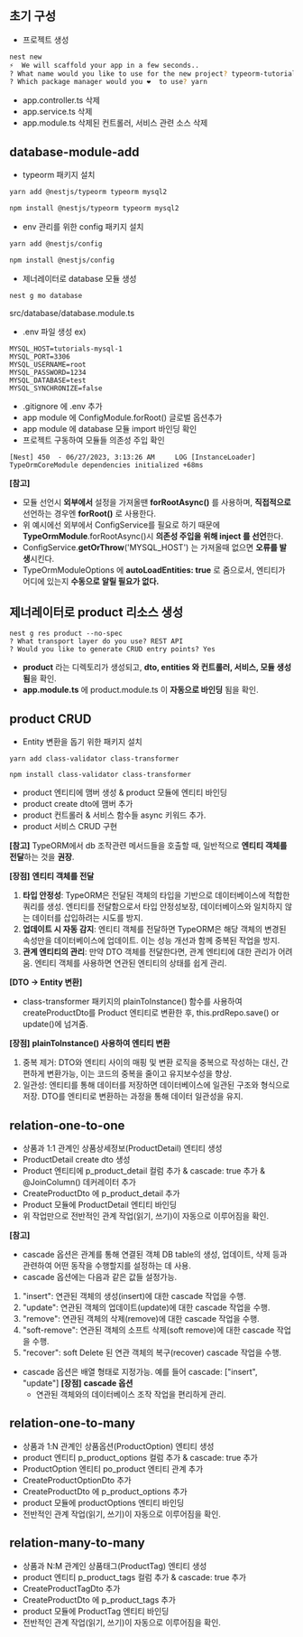 ## 초기 구성

- 프로젝트 생성

```bash
nest new
⚡  We will scaffold your app in a few seconds..
? What name would you like to use for the new project? typeorm-tutorial
? Which package manager would you ❤️  to use? yarn
```

- app.controller.ts 삭제
- app.service.ts 삭제
- app.module.ts 삭제된 컨트롤러, 서비스 관련 소스 삭제

##

## database-module-add

- typeorm 패키지 설치

```bash
yarn add @nestjs/typeorm typeorm mysql2
```

```bash
npm install @nestjs/typeorm typeorm mysql2
```

- env 관리를 위한 config 패키지 설치

```bash
yarn add @nestjs/config
```

```bash
npm install @nestjs/config
```

- 제너레이터로 database 모듈 생성

```bash
nest g mo database
```

src/database/database.module.ts

- .env 파일 생성
  ex)

```shell
MYSQL_HOST=tutorials-mysql-1
MYSQL_PORT=3306
MYSQL_USERNAME=root
MYSQL_PASSWORD=1234
MYSQL_DATABASE=test
MYSQL_SYNCHRONIZE=false
```

- .gitignore 에 .env 추가
- app module 에 ConfigModule.forRoot() 글로벌 옵션추가
- app module 에 database 모듈 import 바인딩 확인
- 프로젝트 구동하여 모듈들 의존성 주입 확인

```shell
[Nest] 450  - 06/27/2023, 3:13:26 AM     LOG [InstanceLoader] TypeOrmCoreModule dependencies initialized +68ms
```

**[참고]**

- 모듈 선언시 **외부에서** 설정을 가져올땐 **forRootAsync()** 를 사용하며, **직접적으로** 선언하는 경우엔 **forRoot()** 로 사용한다.
- 위 예시에선 외부에서 ConfigService를 필요로 하기 때문에 **TypeOrmModule**.forRootAsync()시 **의존성 주입을 위해 inject 를 선언**한다.
- ConfigService.**getOrThrow**('MYSQL_HOST') 는 가져올때 없으면 **오류를 발생**시킨다.
- TypeOrmModuleOptions 에 **autoLoadEntities: true** 로 줌으로서, 엔티티가 어디에 있는지 **수동으로 알릴 필요가 없다.**

##

## 제너레이터로 product 리소스 생성

```shell
nest g res product --no-spec
? What transport layer do you use? REST API
? Would you like to generate CRUD entry points? Yes
```

- **product** 라는 디렉토리가 생성되고, **dto, entities 와 컨트롤러, 서비스, 모듈 생성됨**을 확인.
- **app.module.ts** 에 product.module.ts 이 **자동으로 바인딩** 됨을 확인.

##

## product CRUD

- Entity 변환을 돕기 위한 패키지 설치

```shell
yarn add class-validator class-transformer
```

```shell
npm install class-validator class-transformer
```

- product 엔티티에 맴버 생성 & product 모듈에 엔티티 바인딩
- product create dto에 맴버 추가
- product 컨트롤러 & 서비스 함수들 async 키워드 추가.
- product 서비스 CRUD 구현

**[참고]** TypeORM에서 db 조작관련 메서드들을 호출할 때, 일반적으로 **엔티티 객체를 전달**하는 것을 **권장**.

**[장점]**
**엔티티 객체를 전달**

1. **타입 안정성**: TypeORM은 전달된 객체의 타입을 기반으로 데이터베이스에 적합한 쿼리를 생성. 엔티티를 전달함으로서 타입 안정성보장, 데이터베이스와 일치하지 않는 데이터를 삽입하려는 시도를 방지.
2. **업데이트 시 자동 감지**: 엔티티 객체를 전달하면 TypeORM은 해당 객체의 변경된 속성만을 데이터베이스에 업데이트. 이는 성능 개선과 함께 중복된 작업을 방지.
3. **관계 엔티티의 관리**: 만약 DTO 객체를 전달한다면, 관계 엔티티에 대한 관리가 어려움. 엔티티 객체를 사용하면 연관된 엔티티의 상태를 쉽게 관리.

**[DTO -> Entity 변환]**

- class-transformer 패키지의 plainToInstance() 함수를 사용하여 createProductDto를 Product 엔티티로 변환한 후, this.prdRepo.save() or update()에 넘겨줌.

**[장점]**
**plainToInstance() 사용하여 엔티티 변환**

1. 중복 제거: DTO와 엔티티 사이의 매핑 및 변환 로직을 중복으로 작성하는 대신, 간편하게 변환가능, 이는 코드의 중복을 줄이고 유지보수성을 향상.
2. 일관성: 엔티티를 통해 데이터를 저장하면 데이터베이스에 일관된 구조와 형식으로 저장. DTO를 엔티티로 변환하는 과정을 통해 데이터 일관성을 유지.

##

## relation-one-to-one

- 상품과 1:1 관계인 상품상세정보(ProductDetail) 엔티티 생성
- ProductDetail create dto 생성
- Product 엔티티에 p_product_detail 컬럼 추가 & cascade: true 추가 & @JoinColumn() 데커레이터 추가
- CreateProductDto 에 p_product_detail 추가
- Product 모듈에 ProductDetail 엔티티 바인딩
- 위 작업만으로 전반적인 관계 작업(읽기, 쓰기)이 자동으로 이루어짐을 확인.

**[참고]**

- cascade 옵션은 관계를 통해 연결된 객체 DB table의 생성, 업데이트, 삭제 등과 관련하여 어떤 동작을 수행할지를 설정하는 데 사용.
- cascade 옵션에는 다음과 같은 값들 설정가능.

1. "insert": 연관된 객체의 생성(insert)에 대한 cascade 작업을 수행.
2. "update": 연관된 객체의 업데이트(update)에 대한 cascade 작업을 수행.
3. "remove": 연관된 객체의 삭제(remove)에 대한 cascade 작업을 수행.
4. "soft-remove": 연관된 객체의 소프트 삭제(soft remove)에 대한 cascade 작업을 수행.
5. "recover": soft Delete 된 연관 객체의 복구(recover) cascade 작업을 수행.

- cascade 옵션은 배열 형태로 지정가능. 예를 들어 cascade: ["insert", "update"]
  **[장점]**
  **cascade 옵션**
  - 연관된 객체와의 데이터베이스 조작 작업을 편리하게 관리.

##

## relation-one-to-many

- 상품과 1:N 관계인 상품옵션(ProductOption) 엔티티 생성
- product 엔티티 p_product_options 컬럼 추가 & cascade: true 추가
- ProductOption 엔티티 po_product 엔티티 관계 추가
- CreateProductOptionDto 추가
- CreateProductDto 에 p_product_options 추가
- product 모듈에 productOptions 엔티티 바인딩
- 전반적인 관계 작업(읽기, 쓰기)이 자동으로 이루어짐을 확인.

## relation-many-to-many

- 상품과 N:M 관계인 상품태그(ProductTag) 엔티티 생성
- product 엔티티 p_product_tags 컬럼 추가 & cascade: true 추가
- CreateProductTagDto 추가
- CreateProductDto 에 p_product_tags 추가
- product 모듈에 ProductTag 엔티티 바인딩
- 전반적인 관계 작업(읽기, 쓰기)이 자동으로 이루어짐을 확인.

